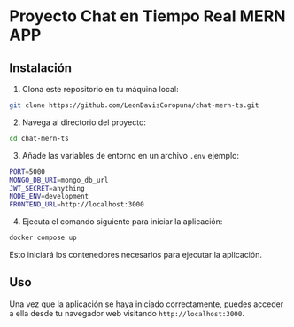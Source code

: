 
# Proyecto Chat en Tiempo Real MERN APP

## Instalación

1. Clona este repositorio en tu máquina local:

```bash
git clone https://github.com/LeonDavisCoropuna/chat-mern-ts.git
```

2. Navega al directorio del proyecto:

```bash
cd chat-mern-ts
```

3. Añade las variables de entorno en un archivo `.env` ejemplo:

```bash
PORT=5000
MONGO_DB_URI=mongo_db_url
JWT_SECRET=anything
NODE_ENV=development   
FRONTEND_URL=http://localhost:3000

```
4. Ejecuta el comando siguiente para iniciar la aplicación:

```bash
docker compose up
```

Esto iniciará los contenedores necesarios para ejecutar la aplicación.

## Uso

Una vez que la aplicación se haya iniciado correctamente, puedes acceder a ella desde tu navegador web visitando `http://localhost:3000`.